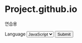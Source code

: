 # Project.github.io
연습용

<form action="#">
  <label for="lang">Language</label>
  <select name="languages" id="lang">
    <option value="javascript">JavaScript</option>
    <option value="php">PHP</option>
    <option value="java">Java</option>
    <option value="golang">Golang</option>
    <option value="python">Python</option>
    <option value="c#">C#</option>
    <option value="C++">C++</option>
    <option value="erlang">Erlang</option>
  </select>
  <input type="submit" value="Submit" />
</form>
